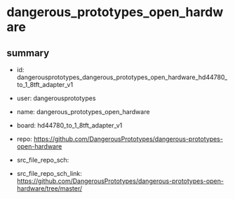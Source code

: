 # dangerous_prototypes_open_hardware
 
## summary 
* id: dangerousprototypes_dangerous_prototypes_open_hardware_hd44780_to_1_8tft_adapter_v1
* user: dangerousprototypes
* name: dangerous_prototypes_open_hardware
* board: hd44780_to_1_8tft_adapter_v1
* repo: https://github.com/DangerousPrototypes/dangerous-prototypes-open-hardware



* src_file_repo_sch: 
* src_file_repo_sch_link: https://github.com/DangerousPrototypes/dangerous-prototypes-open-hardware/tree/master/




